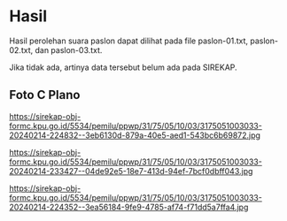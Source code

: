 # Hasil

Hasil perolehan suara paslon dapat dilihat pada file paslon-01.txt, paslon-02.txt, dan paslon-03.txt.

Jika tidak ada, artinya data tersebut belum ada pada SIREKAP.

## Foto C Plano

https://sirekap-obj-formc.kpu.go.id/5534/pemilu/ppwp/31/75/05/10/03/3175051003033-20240214-224832--3eb6130d-879a-40e5-aed1-543bc6b69872.jpg

https://sirekap-obj-formc.kpu.go.id/5534/pemilu/ppwp/31/75/05/10/03/3175051003033-20240214-233427--04de92e5-18e7-413d-94ef-7bcf0dbff043.jpg

https://sirekap-obj-formc.kpu.go.id/5534/pemilu/ppwp/31/75/05/10/03/3175051003033-20240214-224352--3ea56184-9fe9-4785-af74-f71dd5a7ffa4.jpg
